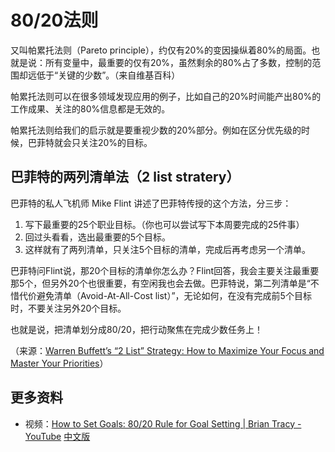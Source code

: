 # 80/20法则

又叫帕累托法则（Pareto principle），约仅有20%的变因操纵着80%的局面。也就是说：所有变量中，最重要的仅有20%，虽然剩余的80%占了多数，控制的范围却远低于“关键的少数”。（来自维基百科）

帕累托法则可以在很多领域发现应用的例子，比如自己的20%时间能产出80%的工作成果、关注的80%信息都是无效的。

帕累托法则给我们的启示就是要重视少数的20%部分。例如在区分优先级的时候，巴菲特就会只关注20%的目标。


## 巴菲特的两列清单法（2 list stratery）

巴菲特的私人飞机师 Mike Flint 讲述了巴菲特传授的这个方法，分三步：

1. 写下最重要的25个职业目标。（你也可以尝试写下本周要完成的25件事）
2. 回过头看看，选出最重要的5个目标。
3. 这样就有了两列清单，只关注5个目标的清单，完成后再考虑另一个清单。

巴菲特问Flint说，那20个目标的清单你怎么办？Flint回答，我会主要关注最重要那5个，但另外20个也很重要，有空闲我也会去做。巴菲特说，第二列清单是“不惜代价避免清单（Avoid-At-All-Cost list）”，无论如何，在没有完成前5个目标时，不要关注另外20个目标。

也就是说，把清单划分成80/20，把行动聚焦在完成少数任务上！

（来源：[Warren Buffett’s “2 List” Strategy: How to Maximize Your Focus and Master Your Priorities](https://jamesclear.com/buffett-focus)）


## 更多资料

- 视频：[How to Set Goals: 80/20 Rule for Goal Setting | Brian Tracy - YouTube](https://www.youtube.com/watch?v=cdiApKj3QPg) [中文版](https://www.yxgapp.com/video/dcc342e5-0b16-4114-846a-b34d51570c6a.html)